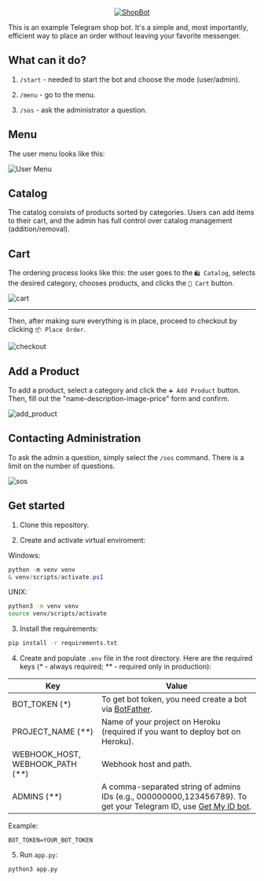 <p align="center">
  <a href="https://t.me/example_store_bot"><img src="data/assets/logo.png" alt="ShopBot"></a>
</p>

This is an example Telegram shop bot. It's a simple and, most importantly, efficient way to place an order without leaving your favorite messenger.

## What can it do?

1. `/start` - needed to start the bot and choose the mode (user/admin).

2. `/menu` - go to the menu.

3. `/sos` - ask the administrator a question.

## Menu

The user menu looks like this:

![User Menu](data/assets/4.png)

## Catalog

The catalog consists of products sorted by categories. Users can add items to their cart, and the admin has full control over catalog management (addition/removal).

## Cart

The ordering process looks like this: the user goes to the `🛍️ Catalog`, selects the desired category, chooses products, and clicks the `🛒 Cart` button.

![cart](data/assets/5.png)

------

Then, after making sure everything is in place, proceed to checkout by clicking `📦 Place Order`.

![checkout](data/assets/6.png)

## Add a Product

To add a product, select a category and click the `➕ Add Product` button. Then, fill out the "name-description-image-price" form and confirm.

![add_product](data/assets/1.png)

## Contacting Administration

To ask the admin a question, simply select the `/sos` command. There is a limit on the number of questions.

![sos](data/assets/7.png)

## Get started

1. Clone this repository.

2. Create and activate virtual enviroment:

Windows:
```powershell
python -m venv venv
& venv/scripts/activate.ps1
```

UNIX:
```bash
python3 -m venv venv
source venv/scripts/activate
```

3. Install the requirements:

```bash
pip install -r requirements.txt
```

4. Create and populate `.env` file in the root directory. Here are the required keys (_\*_ - always required; _\*\*_ - required only in production):

| Key                                 | Value                                                                                                                                       |
| ----------------------------------- | ------------------------------------------------------------------------------------------------------------------------------------------- |
| BOT_TOKEN (_\*_)                    | To get bot token, you need create a bot via [BotFather](https://t.me/BotFather/).                                                           |
| PROJECT_NAME (_\*\*_)               | Name of your project on Heroku (required if you want to deploy bot on Heroku).                                                              |
| WEBHOOK_HOST, WEBHOOK_PATH (_\*\*_) | Webhook host and path.                                                                                                                      |
| ADMINS (_\*\*_)                     | A comma-separated string of admins IDs (e.g., 000000000,123456789). To get your Telegram ID, use [Get My ID bot](https://t.me/getmyid_bot). |

Example:

```properties
BOT_TOKEN=YOUR_BOT_TOKEN
```

5. Run `app.py`:

```bash
python3 app.py
```
